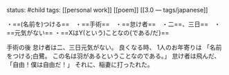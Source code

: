 status: #child 
tags: [[personal work]] [[poem]] [[3.0 — tags/japanese]]

・==(名前を)つける==　・==手術==　・==怠け者==　・二==、三日==　・==元気がない==
・==XはY(という)ことなの{である/だ}==

手術の後
怠け者は二、三日元気がない。
良くなる時、
1人のお年寄りは
「名前をつける;白鷺。
この名は羽があるということなのである。」
怠け者は飛んだ、
「自由！僕は自由だ！」
それに、稲妻に打ったれた。
